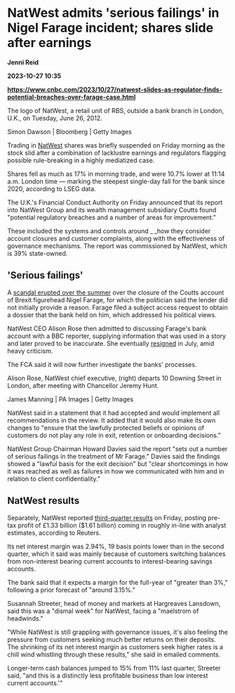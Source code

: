 # NatWest admits 'serious failings' in Nigel Farage incident; shares slide after earnings
**Jenni Reid**

**2023-10-27 10:35**

**https://www.cnbc.com/2023/10/27/natwest-slides-as-regulator-finds-potential-breaches-over-farage-case.html**

The logo of NatWest, a retail unit of RBS, outside a bank branch in London, U.K., on Tuesday, June 26, 2012.

Simon Dawson | Bloomberg | Getty Images

Trading in [NatWest](https://www.cnbc.com/quotes/BL15-GB/) shares was briefly suspended on Friday morning as the stock slid after a combination of lacklustre earnings and regulators flagging possible rule-breaking in a highly mediatized case.

Shares fell as much as 17% in morning trade, and were 10.7% lower at 11:14 a.m. London time — marking the steepest single-day fall for the bank since 2020, according to LSEG data.

The U.K.'s Financial Conduct Authority on Friday announced that its report into NatWest Group and its wealth management subsidiary Coutts found "potential regulatory breaches and a number of areas for improvement."

These included the systems and controls around _ _how they consider account closures and customer complaints, along with the effectiveness of governance mechanisms. The report was commissioned by NatWest, which is 39% state-owned.

'Serious failings'
------------------

A [scandal erupted over the summer](https://www.cnbc.com/2023/07/26/nigel-farage-coutts-saga-natwest-ceo-alison-rose-resigns-after-media-storm.html) over the closure of the Coutts account of Brexit figurehead Nigel Farage, for which the politician said the lender did not initially provide a reason. Farage filed a subject access request to obtain a dossier that the bank held on him, which addressed his political views.

NatWest CEO Alison Rose then admitted to discussing Farage's bank account with a BBC reporter, supplying information that was used in a story and later proved to be inaccurate. She eventually [resigned](https://www.cnbc.com/2023/07/26/nigel-farage-coutts-saga-natwest-ceo-alison-rose-resigns-after-media-storm.html) in July, amid heavy criticism.

The FCA said it will now further investigate the banks' processes.

Alison Rose, NatWest chief executive, (right) departs 10 Downing Street in London, after meeting with Chancellor Jeremy Hunt.

James Manning | PA Images | Getty Images

NatWest said in a statement that it had accepted and would implement all recommendations in the review. It added that it would also make its own changes to "ensure that the lawfully protected beliefs or opinions of customers do not play any role in exit, retention or onboarding decisions."

NatWest Group Chairman Howard Davies said the report "sets out a number of serious failings in the treatment of Mr Farage." Davies said the findings showed a "lawful basis for the exit decision" but "clear shortcomings in how it was reached as well as failures in how we communicated with him and in relation to client confidentiality."

NatWest results
---------------

Separately, NatWest reported [third-quarter results](https://investors.natwestgroup.com/~/media/Files/R/RBS-IR-V2/results-center/27102023/nwg-plc-q3-results.pdf) on Friday, posting pre-tax profit of £1.33 billion ($1.61 billion) coming in roughly in-line with analyst estimates, according to Reuters.

Its net interest margin was 2.94%, 19 basis points lower than in the second quarter, which it said was mainly because of customers switching balances from non-interest bearing current accounts to interest-bearing savings accounts.

The bank said that it expects a margin for the full-year of "greater than 3%," following a prior forecast of "around 3.15%."

Susannah Streeter, head of money and markets at Hargreaves Lansdown, said this was a "dismal week" for NatWest, facing a "maelstrom of headwinds."

"While NatWest is still grappling with governance issues, it's also feeling the pressure from customers seeking much better returns on their deposits. The shrinking of its net interest margin as customers seek higher rates is a chill wind whistling through these results," she said in emailed comments.

Longer-term cash balances jumped to 15% from 11% last quarter, Streeter said, "and this is a distinctly less profitable business than low interest current accounts.'"